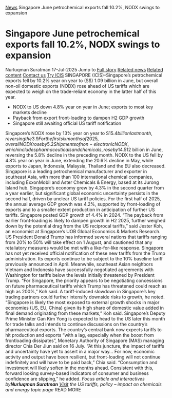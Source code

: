 [News](https://www.icis.com/explore/resources/news/) Singapore June petrochemical exports fall 10.2%, NODX swings to expansion
# Singapore June petrochemical exports fall 10.2%, NODX swings to expansion
Nurluqman Suratman
17-Jul-2025
Jump to
[Full story](https://www.icis.com/explore/resources/news/2025/07/17/11120184/singapore-june-petrochemical-exports-fall-10-2-nodx-swings-to-expansion/#full-story)
[Related news](https://www.icis.com/explore/resources/news/2025/07/17/11120184/singapore-june-petrochemical-exports-fall-10-2-nodx-swings-to-expansion/#related-articles)
[Related content](https://www.icis.com/explore/resources/news/2025/07/17/11120184/singapore-june-petrochemical-exports-fall-10-2-nodx-swings-to-expansion/#related-contents)
[Contact us](https://www.icis.com/explore/resources/news/2025/07/17/11120184/singapore-june-petrochemical-exports-fall-10-2-nodx-swings-to-expansion/#contact-us)
[Try ICIS](https://www.icis.com/explore/contact/try-icis-today/?intcmp=individual-news_try-icis)
SINGAPORE (ICIS)–Singapore’s petrochemical exports fell by 10.2% year on year to (S$) 1.09 billion in June, but overall non-oil domestic exports (NODX) rose ahead of US tariffs which are expected to weigh on the trade-reliant economy in the latter half of this year. 
  * NODX to US down 4.8% year on year in June; exports to most key markets decline 
  * Payback from export front-loading to dampen H2 GDP growth 
  * Singapore still awaiting official US tariff notification 


Singapore’s NODX rose by 13% year on year to S$15.4 billion last month, reversing the 3.9% contraction in May and marking the strongest expansion since July 2024, [ Enterprise Singapore data](https://tablebuilder.singstat.gov.sg/table/TS/M451301) showed on Thursday. 
For the first six months of 2025, overall NODX rose by 5.2% year on year. 
Shipments of non-electronic NODX, which includes pharmaceuticals and chemicals, rose by 14.5% year on year to S$12 billion in June, reversing the 5.8% decline in the preceding month. 
NODX to the US fell by 4.8% year on year in June, extending the 20.6% decline in May, while exports to Japan, Indonesia, Malaysia, Thailand and the EU also decreased. 
Singapore is a leading petrochemical manufacturer and exporter in southeast Asia, with more than 100 international chemical companies, including ExxonMobil and Aster Chemicals & Energy, based at its Jurong Island hub. 
Singapore’s economy grew by 4.3% in the second quarter from a year earlier, but significant global economic uncertainty persists in the second half, driven by unclear US tariff policies. 
For the first half of 2025, the annual average GDP growth was 4.2%, supported by front-loading of exports and to a smaller extent production in anticipation of further US tariffs. 
Singapore posted GDP growth of 4.4% in 2024. 
“The payback from earlier front-loading is likely to dampen growth in H2 2025, further weighed down by the potential drag from the US reciprocal tariffs,” said Jester Koh, an economist at Singapore’s UOB Global Economics & Markets Research. 
US President Donald Trump has informed several nations that tariffs ranging from 20% to 50% will take effect on 1 August, and cautioned that any retaliatory measures would be met with a like-for-like response. 
Singapore has not yet received official notification of these new tariffs from the Trump administration. 
Its exports continue to be subject to the 10% baseline tariff previously announced in April. 
Meanwhile, southeast Asian neighbors Vietnam and Indonesia have successfully negotiated agreements with Washington for tariffs below the levels initially threatened by President Trump. 
“For Singapore, the priority appears to be negotiating concessions on future pharmaceutical tariffs which Trump has threatened could reach as high as 200%,” Koh said. 
A tariff-induced slowdown in Singapore’s key trading partners could further intensify downside risks to growth, he noted. 
“Singapore is likely the most exposed to external growth shocks in major economies (US, EU, China) given its high share of domestic value added in final demand originating from these markets,” Koh said. 
Singapore’s Deputy Prime Minister Gan Kim Yong is expected to head to the US later this month for trade talks and intends to continue discussions on the country’s pharmaceutical exports. 
The country’s central bank now expects tariffs to hit production and exports “with a lag, especially when the boost from frontloading dissipates”, Monetary Authority of Singapore (MAS) managing director Chia Der Jiun said on 16 July. 
“At this juncture, the impact of tariffs and uncertainty have yet to assert in a major way… For now, economic activity and output have been resilient, but front-loading will not continue indefinitely and will have to be paid back,” Chia said. 
“Consumption and investment will likely soften in the months ahead. Consistent with this, forward looking survey-based indicators of consumer and business confidence are slipping,” he added. 
_Focus article and interactives by**Nurluqman Suratman**_
_[Visit](https://subscriber.icis.com/intelligence/1e18c969-8ff1-4928-892e-72d2b8af9230) the US tariffs, policy – impact on chemicals and energy topic page_
READ MORE